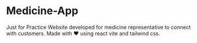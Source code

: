 # Medicine-App

Just for Practice 
Website developed for medicine representative to connect with customers. 
Made with ❤️ using react vite and tailwind css.

